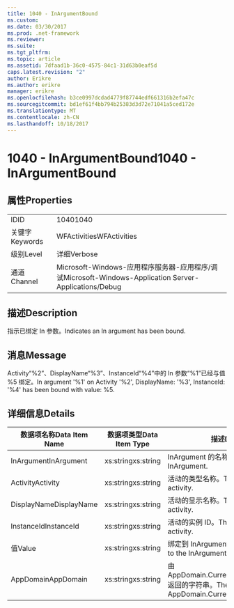 ```yaml
---
title: 1040 - InArgumentBound
ms.custom: 
ms.date: 03/30/2017
ms.prod: .net-framework
ms.reviewer: 
ms.suite: 
ms.tgt_pltfrm: 
ms.topic: article
ms.assetid: 7dfaad1b-36c0-4575-84c1-31d63b0eaf5d
caps.latest.revision: "2"
author: Erikre
ms.author: erikre
manager: erikre
ms.openlocfilehash: b3ce0997dcdad4779f87744edf661316b2efa47c
ms.sourcegitcommit: bd1ef61f4bb794b25383d3d72e71041a5ced172e
ms.translationtype: MT
ms.contentlocale: zh-CN
ms.lasthandoff: 10/18/2017
---
```

# <a name="1040---inargumentbound"></a><span data-ttu-id="e3157-102">1040 - InArgumentBound</span><span class="sxs-lookup"><span data-stu-id="e3157-102">1040 - InArgumentBound</span></span>
## <a name="properties"></a><span data-ttu-id="e3157-103">属性</span><span class="sxs-lookup"><span data-stu-id="e3157-103">Properties</span></span>  
  
|||  
|-|-|  
|<span data-ttu-id="e3157-104">ID</span><span class="sxs-lookup"><span data-stu-id="e3157-104">ID</span></span>|<span data-ttu-id="e3157-105">1040</span><span class="sxs-lookup"><span data-stu-id="e3157-105">1040</span></span>|  
|<span data-ttu-id="e3157-106">关键字</span><span class="sxs-lookup"><span data-stu-id="e3157-106">Keywords</span></span>|<span data-ttu-id="e3157-107">WFActivities</span><span class="sxs-lookup"><span data-stu-id="e3157-107">WFActivities</span></span>|  
|<span data-ttu-id="e3157-108">级别</span><span class="sxs-lookup"><span data-stu-id="e3157-108">Level</span></span>|<span data-ttu-id="e3157-109">详细</span><span class="sxs-lookup"><span data-stu-id="e3157-109">Verbose</span></span>|  
|<span data-ttu-id="e3157-110">通道</span><span class="sxs-lookup"><span data-stu-id="e3157-110">Channel</span></span>|<span data-ttu-id="e3157-111">Microsoft-Windows-应用程序服务器-应用程序/调试</span><span class="sxs-lookup"><span data-stu-id="e3157-111">Microsoft-Windows-Application Server-Applications/Debug</span></span>|  
  
## <a name="description"></a><span data-ttu-id="e3157-112">描述</span><span class="sxs-lookup"><span data-stu-id="e3157-112">Description</span></span>  
 <span data-ttu-id="e3157-113">指示已绑定 In 参数。</span><span class="sxs-lookup"><span data-stu-id="e3157-113">Indicates an In argument has been bound.</span></span>  
  
## <a name="message"></a><span data-ttu-id="e3157-114">消息</span><span class="sxs-lookup"><span data-stu-id="e3157-114">Message</span></span>  
 <span data-ttu-id="e3157-115">Activity“%2”、DisplayName“%3”、InstanceId“%4”中的 In 参数“%1”已经与值 %5 绑定。</span><span class="sxs-lookup"><span data-stu-id="e3157-115">In argument '%1' on Activity '%2', DisplayName: '%3', InstanceId: '%4' has been bound with value: %5.</span></span>  
  
## <a name="details"></a><span data-ttu-id="e3157-116">详细信息</span><span class="sxs-lookup"><span data-stu-id="e3157-116">Details</span></span>  
  
|<span data-ttu-id="e3157-117">数据项名称</span><span class="sxs-lookup"><span data-stu-id="e3157-117">Data Item Name</span></span>|<span data-ttu-id="e3157-118">数据项类型</span><span class="sxs-lookup"><span data-stu-id="e3157-118">Data Item Type</span></span>|<span data-ttu-id="e3157-119">描述</span><span class="sxs-lookup"><span data-stu-id="e3157-119">Description</span></span>|  
|--------------------|--------------------|-----------------|  
|<span data-ttu-id="e3157-120">InArgument</span><span class="sxs-lookup"><span data-stu-id="e3157-120">InArgument</span></span>|<span data-ttu-id="e3157-121">xs:string</span><span class="sxs-lookup"><span data-stu-id="e3157-121">xs:string</span></span>|<span data-ttu-id="e3157-122">InArgument 的名称。</span><span class="sxs-lookup"><span data-stu-id="e3157-122">The name of the InArgument.</span></span>|  
|<span data-ttu-id="e3157-123">Activity</span><span class="sxs-lookup"><span data-stu-id="e3157-123">Activity</span></span>|<span data-ttu-id="e3157-124">xs:string</span><span class="sxs-lookup"><span data-stu-id="e3157-124">xs:string</span></span>|<span data-ttu-id="e3157-125">活动的类型名称。</span><span class="sxs-lookup"><span data-stu-id="e3157-125">The type name of the activity.</span></span>|  
|<span data-ttu-id="e3157-126">DisplayName</span><span class="sxs-lookup"><span data-stu-id="e3157-126">DisplayName</span></span>|<span data-ttu-id="e3157-127">xs:string</span><span class="sxs-lookup"><span data-stu-id="e3157-127">xs:string</span></span>|<span data-ttu-id="e3157-128">活动的显示名称。</span><span class="sxs-lookup"><span data-stu-id="e3157-128">The display name of the activity.</span></span>|  
|<span data-ttu-id="e3157-129">InstanceId</span><span class="sxs-lookup"><span data-stu-id="e3157-129">InstanceId</span></span>|<span data-ttu-id="e3157-130">xs:string</span><span class="sxs-lookup"><span data-stu-id="e3157-130">xs:string</span></span>|<span data-ttu-id="e3157-131">活动的实例 ID。</span><span class="sxs-lookup"><span data-stu-id="e3157-131">The instance id of the activity.</span></span>|  
|<span data-ttu-id="e3157-132">值</span><span class="sxs-lookup"><span data-stu-id="e3157-132">Value</span></span>|<span data-ttu-id="e3157-133">xs:string</span><span class="sxs-lookup"><span data-stu-id="e3157-133">xs:string</span></span>|<span data-ttu-id="e3157-134">绑定到 InArgument 的值。</span><span class="sxs-lookup"><span data-stu-id="e3157-134">The value bound to the InArgument.</span></span>|  
|<span data-ttu-id="e3157-135">AppDomain</span><span class="sxs-lookup"><span data-stu-id="e3157-135">AppDomain</span></span>|<span data-ttu-id="e3157-136">xs:string</span><span class="sxs-lookup"><span data-stu-id="e3157-136">xs:string</span></span>|<span data-ttu-id="e3157-137">由 AppDomain.CurrentDomain.FriendlyName 返回的字符串。</span><span class="sxs-lookup"><span data-stu-id="e3157-137">The string returned by AppDomain.CurrentDomain.FriendlyName.</span></span>|
